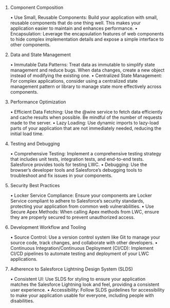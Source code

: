 1. Component Composition

	•	Use Small, Reusable Components: Build your application with small, reusable components that do one thing well. This makes your application easier to maintain and enhances performance.
	•	Encapsulation: Leverage the encapsulation features of web components to hide complex implementation details and expose a simple interface to other components.

2. Data and State Management

	•	Immutable Data Patterns: Treat data as immutable to simplify state management and reduce bugs. When data changes, create a new object instead of modifying the existing one.
	•	Centralized State Management: For complex applications, consider using a centralized state management pattern or library to manage state more effectively across components.

3. Performance Optimization

	•	Efficient Data Fetching: Use the @wire service to fetch data efficiently and cache results when possible. Be mindful of the number of requests made to the server.
	•	Lazy Loading: Use dynamic imports to lazy-load parts of your application that are not immediately needed, reducing the initial load time.

4. Testing and Debugging

	•	Comprehensive Testing: Implement a comprehensive testing strategy that includes unit tests, integration tests, and end-to-end tests. Salesforce provides tools for testing LWC.
	•	Debugging: Use the browser’s developer tools and Salesforce’s debugging tools to troubleshoot and fix issues in your components.

5. Security Best Practices

	•	Locker Service Compliance: Ensure your components are Locker Service compliant to adhere to Salesforce’s security standards, protecting your application from common web vulnerabilities.
	•	Use Secure Apex Methods: When calling Apex methods from LWC, ensure they are properly secured to prevent unauthorized access.

6. Development Workflow and Tooling

	•	Source Control: Use a version control system like Git to manage your source code, track changes, and collaborate with other developers.
	•	Continuous Integration/Continuous Deployment (CI/CD): Implement CI/CD pipelines to automate testing and deployment of your LWC applications.

7. Adherence to Salesforce Lightning Design System (SLDS)

	•	Consistent UI: Use SLDS for styling to ensure your application matches the Salesforce Lightning look and feel, providing a consistent user experience.
	•	Accessibility: Follow SLDS guidelines for accessibility to make your application usable for everyone, including people with disabilities.
